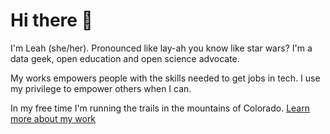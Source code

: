 # Hi there 👋
I'm Leah (she/her). Pronounced like lay-ah you know like star wars?
I'm a data geek, open education and open science advocate. 

My works empowers people with the skills needed to get jobs in tech.
I use my privilege to empower others when I can.

In my free time I'm running the trails in the mountains of Colorado.
[Learn more about my work](https://www.leahwasser.com)
 


<!--
**lwasser/lwasser** is a ✨ _special_ ✨ repository because its `README.md` (this file) appears on your GitHub profile.

Here are some ideas to get you started:

- 🔭 I’m currently working on ...
- 🌱 I’m currently learning ...
- 👯 I’m looking to collaborate on ...
- 🤔 I’m looking for help with ...
- 💬 Ask me about ...
- 📫 How to reach me: ...
- 😄 Pronouns: ...
- ⚡ Fun fact: ...
-->

